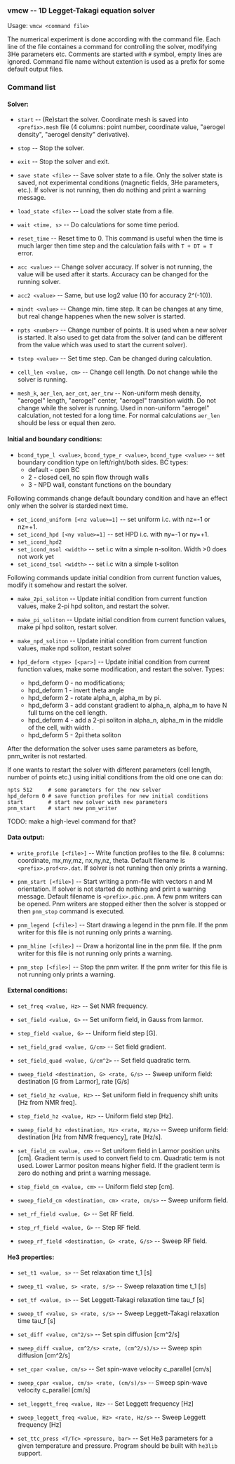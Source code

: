 ### vmcw -- 1D Legget-Takagi equation solver

Usage: `vmcw <command file>`

The numerical experiment is done according with the command file. Each
line of the file containes a command for controlling the solver,
modifying 3He parameters etc. Comments are started with `#` symbol,
empty lines are ignored. Command file name without extention is used as a prefix
for some default output files.

### Command list

#### Solver:

* `start` -- (Re)start the solver. Coordinate mesh is saved into
  `<prefix>.mesh` file (4 columns: point number, coordinate value, "aerogel
  density", "aerogel density" derivative).

* `stop` -- Stop the solver.

* `exit` -- Stop the solver and exit.

* `save state <file>` -- Save solver state to a file. Only the solver
state is saved, not experimental conditions (magnetic fields, 3He
parameters, etc.). If solver is not running, then do nothing and print
a warning message.

* `load_state <file>` -- Load the solver state from a file.

* `wait <time, s>` -- Do calculations for some time period.

* `reset_time` -- Reset time to 0. This command is useful
when the time is much larger then time step and the calculation fails
with `T + DT = T` error.

* `acc <value>` -- Change solver accuracy. If solver is not running,
the value will be used after it starts. Accuracy can be changed for
the running solver.

* `acc2 <value>` -- Same, but use log2 value (10 for accuracy 2^(-10)).

* `mindt <value>` -- Change min. time step. It can be changes at any
time, but real change happenes when the new solver is started.

* `npts <number>` -- Change number of points. It is used when a new solver
is started. It also used to get data from the solver (and can be different
from the value which was used to start the current solver).

* `tstep <value>` -- Set time step. Can be changed during calculation.

* `cell_len <value, cm>` -- Change cell length. Do not change while
the solver is running.

* `mesh_k`, `aer_len`, `aer_cnt`, `aer_trw` -- Non-uniform mesh density,
"aerogel" length, "aerogel" center, "aerogel" transition width. Do not
change while the solver is running. Used in non-uniform "aerogel"
calculation, not tested for a long time. For normal calculations
`aer_len` should be less or equal then zero.

#### Initial and boundary conditions:

* `bcond_type_l <value>`, `bcond_type_r <value>`, `bcond_type <value>` --
  set boundary condition type on left/right/both sides.
  BC types:
  * default - open BC
  * 2 - closed cell, no spin flow through walls
  * 3 - NPD wall, constant functions on the boundary

Following commands change default boundary condition and have an effect
only when the solver is starded next time.

* `set_icond_uniform [<nz value>=1]` -- set uniform i.c. with nz=-1 or nz=+1.
* `set_icond_hpd [<ny value>=1]` -- set HPD i.c. with ny=-1 or ny=+1.
* `set_icond_hpd2`
* `set_icond_nsol <width>` -- set i.c witn a simple n-soliton. Width >0 does not work yet
* `set_icond_tsol <width>` -- set i.c witn a simple t-soliton

Following commands update initial condition from current function values,
modify it somehow and restart the solver.

* `make_2pi_soliton` -- Update initial condition from current function values,
make 2-pi hpd soliton, and restart the solver.

* `make_pi_soliton` -- Update initial condition from current function values,
make pi hpd soliton, restart solver.

* `make_npd_soliton` -- Update initial condition from current function values,
 make npd soliton, restart solver

* `hpd_deform <type> [<par>]` -- Update initial condition from current function values,
make some modification, and restart the solver. Types:

  * hpd_deform 0 - no modifications;
  * hpd_deform 1 - invert theta angle
  * hpd_deform 2 - rotate alpha_n, alpha_m by pi.
  * hpd_deform 3 <N> - add constant gradient to alpha_n, alpha_m
    to have N full turns on the cell length.
  * hpd_deform 4 <w> - add a 2-pi soliton in alpha_n, alpha_m
    in the middle of the cell, with width <w>.
  * hpd_deform 5 <w> - 2pi theta soliton

After the deformation the solver uses same parameters as before,
pnm_writer is not restarted.

If one wants to restart the solver with different parameters (cell length, number of points etc.)
using initial conditions from the old one one can do:
```
npts 512     # some parameters for the new solver
hpd_deform 0 # save function profiles for new initial conditions
start        # start new solver with new parameters
pnm_start    # start new pnm_writer
```
TODO: make a high-level command for that?

#### Data output:

* `write_profile [<file>]` -- Write function profiles to the file.
8 columns: coordinate, mx,my,mz, nx,ny,nz, theta. Default filename is
`<prefix>.prof<n>.dat`. If solver is not running then only prints a warning.

* `pnm_start [<file>]` -- Start writing a pnm-file with vectors n and M
orientation. If solver is not started do nothing and print a warning
message. Default filename is `<prefix>.pic.pnm`. A few pnm writers
can be opened. Pnm writers are stopped either then the solver is stopped
or then `pnm_stop` command is executed.

* `pnm_legend [<file>]` -- Start drawing a legend in the pnm file.
If the pnm writer for this file is not running only prints a warning.

* `pnm_hline [<file>]` -- Draw a horizontal line in the pnm file.
If the pnm writer for this file is not running only prints a warning.

* `pnm_stop [<file>]` -- Stop the pnm writer. If the pnm writer for this
file is not running only prints a warning.


#### External conditions:

* `set_freq <value, Hz>` -- Set NMR frequency.

* `set_field <value, G>` -- Set uniform field, in Gauss from larmor.

* `step_field <value, G>` -- Uniform field step [G].

* `set_field_grad <value, G/cm>` -- Set field gradient.

* `set_field_quad <value, G/cm^2>` -- Set field quadratic term.

* `sweep_field <destination, G> <rate, G/s>` -- Sweep uniform field:
destination [G from Larmor], rate [G/s]

* `set_field_hz <value, Hz>` --  Set uniform field in frequency shift
units [Hz from NMR freq].

* `step_field_hz <value, Hz>` -- Uniform field step [Hz].

* `sweep_field_hz <destination, Hz> <rate, Hz/s>` -- Sweep uniform field:
destination [Hz from NMR frequency], rate [Hz/s].

* `set_field_cm <value, cm>` -- Set uniform field in Larmor position
units [cm]. Gradient term is used to convert field to cm. Quadratic term
is not used. Lower Larmor positon means higher field. If the gradient
term is zero do nothing and print a warning message.

* `step_field_cm <value, cm>` -- Uniform field step [cm].

* `sweep_field_cm <destination, cm> <rate, cm/s>` -- Sweep uniform field.

* `set_rf_field <value, G>` -- Set RF field.

* `step_rf_field <value, G>` -- Step RF field.

* `sweep_rf_field <destination, G> <rate, G/s>` -- Sweep RF field.

#### He3 properties:

* `set_t1 <value, s>`   -- Set relaxation time t_1 [s]
* `sweep_t1 <value, s> <rate, s/s>` -- Sweep relaxation time t_1 [s]
* `set_tf <value, s>`   -- Set Leggett-Takagi relaxation time tau_f [s]
* `sweep_tf <value, s> <rate, s/s>` -- Sweep Leggett-Takagi relaxation time tau_f [s]
* `set_diff <value, cm^2/s>` -- Set spin diffusion [cm^2/s]
* `sweep_diff <value, cm^2/s> <rate, (cm^2/s)/s>` -- Sweep spin diffusion [cm^2/s]
* `set_cpar <value, cm/s>` -- Set  spin-wave velocity c_parallel [cm/s]
* `sweep_cpar <value, cm/s> <rate, (cm/s)/s>` -- Sweep spin-wave velocity c_parallel [cm/s]
* `set_leggett_freq <value, Hz>` -- Set Leggett frequency [Hz]
* `sweep_leggett_freq <value, Hz> <rate, Hz/s>` -- Sweep Leggett frequency [Hz]

* `set_ttc_press <T/Tc> <pressure, bar>` -- Set He3 parameters for a
given temperature and pressure. Program should be built with `he3lib` support.


